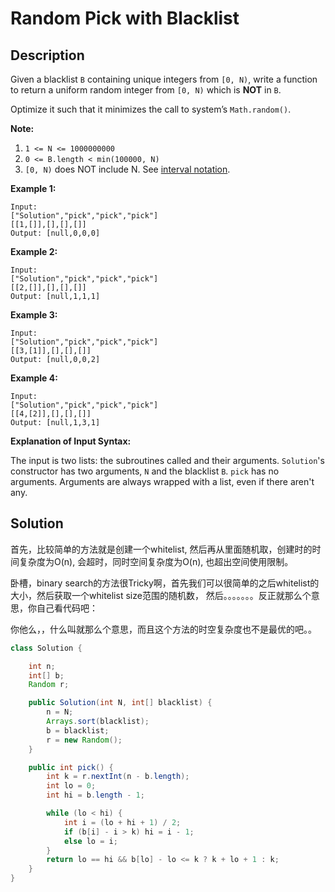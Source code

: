 # Random Pick with Blacklist

## Description

Given a blacklist `B` containing unique integers from `[0, N)`, write a function to return a uniform random integer from `[0, N)` which is **NOT** in `B`.

Optimize it such that it minimizes the call to system’s `Math.random()`.

**Note:**

1. `1 <= N <= 1000000000`
2. `0 <= B.length < min(100000, N)`
3. `[0, N)` does NOT include N. See [interval notation](https://en.wikipedia.org/wiki/Interval_%28mathematics%29).

**Example 1:**

```text
Input: 
["Solution","pick","pick","pick"]
[[1,[]],[],[],[]]
Output: [null,0,0,0]
```

**Example 2:**

```text
Input: 
["Solution","pick","pick","pick"]
[[2,[]],[],[],[]]
Output: [null,1,1,1]
```

**Example 3:**

```text
Input: 
["Solution","pick","pick","pick"]
[[3,[1]],[],[],[]]
Output: [null,0,0,2]
```

**Example 4:**

```text
Input: 
["Solution","pick","pick","pick"]
[[4,[2]],[],[],[]]
Output: [null,1,3,1]
```

**Explanation of Input Syntax:**

The input is two lists: the subroutines called and their arguments. `Solution`'s constructor has two arguments, `N` and the blacklist `B`. `pick` has no arguments. Arguments are always wrapped with a list, even if there aren't any.

## Solution

首先，比较简单的方法就是创建一个whitelist, 然后再从里面随机取，创建时的时间复杂度为O\(n\), 会超时，同时空间复杂度为O\(n\), 也超出空间使用限制。

卧槽，binary search的方法很Tricky啊，首先我们可以很简单的之后whitelist的大小，然后获取一个whitelist size范围的随机数， 然后。。。。。。。反正就那么个意思，你自己看代码吧：

你他么，，什么叫就那么个意思，而且这个方法的时空复杂度也不是最优的吧。。

```java
class Solution {

    int n;
    int[] b;
    Random r;

    public Solution(int N, int[] blacklist) {
        n = N;
        Arrays.sort(blacklist);
        b = blacklist;
        r = new Random();
    }

    public int pick() {
        int k = r.nextInt(n - b.length);
        int lo = 0;
		int hi = b.length - 1;

		while (lo < hi) {
			int i = (lo + hi + 1) / 2;
			if (b[i] - i > k) hi = i - 1;
			else lo = i;
		}
		return lo == hi && b[lo] - lo <= k ? k + lo + 1 : k;
    }
}
```

